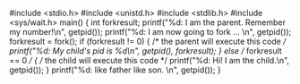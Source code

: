 #include <stdio.h>
#include <unistd.h>
#include <stdlib.h>
#include <sys/wait.h>
main()
{
int forkresult;
printf("%d: I am the parent. Remember my number!\n", getpid());
printf("%d: I am now going to fork ... \n", getpid());
forkresult = fork();
if (forkresult != 0)
{ /* the parent will execute this code */
printf("%d: My child's pid is %d\n", getpid(), forkresult);
}
else /* forkresult == 0 */
{ /* the child will execute this code */
printf("%d: Hi! I am the child.\n", getpid());
}
printf("%d: like father like son. \n", getpid());
}
